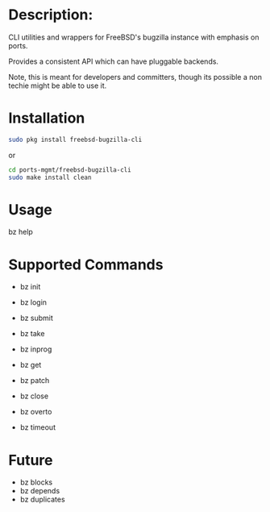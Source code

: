 # Description:
CLI utilities and wrappers for FreeBSD's bugzilla instance
with emphasis on ports.

Provides a consistent API which can have pluggable backends.

Note, this is meant for developers and committers, though
its possible a non techie might be able to use it.

# Installation
```sh
sudo pkg install freebsd-bugzilla-cli
```
or

```sh
cd ports-mgmt/freebsd-bugzilla-cli
sudo make install clean
```

# Usage
bz help

# Supported Commands
- bz init
- bz login
- bz submit
- bz take
- bz inprog
- bz get
- bz patch
- bz close

- bz overto
- bz timeout

# Future
- bz blocks
- bz depends
- bz duplicates
